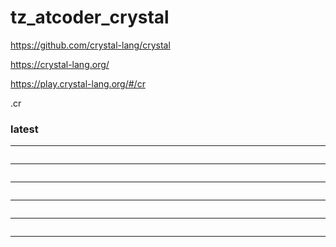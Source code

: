 # tz_atcoder_crystal

https://github.com/crystal-lang/crystal

https://crystal-lang.org/

https://play.crystal-lang.org/#/cr

.cr

### latest
---
```

```
---
```

```
---
```

```
---
```

```
---
```

```
---
